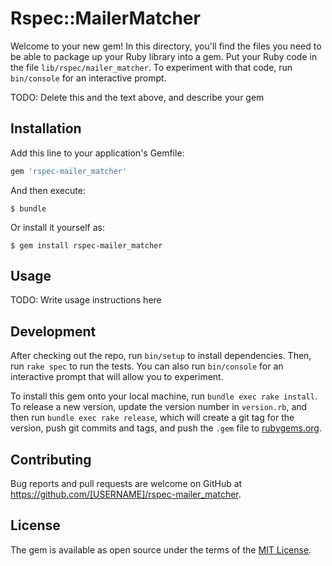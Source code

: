 # Rspec::MailerMatcher

Welcome to your new gem! In this directory, you'll find the files you need to be able to package up your Ruby library into a gem. Put your Ruby code in the file `lib/rspec/mailer_matcher`. To experiment with that code, run `bin/console` for an interactive prompt.

TODO: Delete this and the text above, and describe your gem

## Installation

Add this line to your application's Gemfile:

```ruby
gem 'rspec-mailer_matcher'
```

And then execute:

    $ bundle

Or install it yourself as:

    $ gem install rspec-mailer_matcher

## Usage

TODO: Write usage instructions here

## Development

After checking out the repo, run `bin/setup` to install dependencies. Then, run `rake spec` to run the tests. You can also run `bin/console` for an interactive prompt that will allow you to experiment.

To install this gem onto your local machine, run `bundle exec rake install`. To release a new version, update the version number in `version.rb`, and then run `bundle exec rake release`, which will create a git tag for the version, push git commits and tags, and push the `.gem` file to [rubygems.org](https://rubygems.org).

## Contributing

Bug reports and pull requests are welcome on GitHub at https://github.com/[USERNAME]/rspec-mailer_matcher.

## License

The gem is available as open source under the terms of the [MIT License](https://opensource.org/licenses/MIT).
